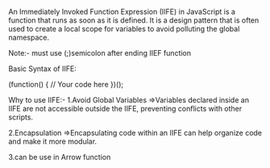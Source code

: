 An Immediately Invoked Function Expression (IIFE) in JavaScript is a function that runs as soon as it is defined. It is a design pattern that is often used to create a local scope for variables to avoid polluting the global namespace.

Note:- must use (;)semicolon after ending IIEF function

Basic Syntax of IIFE:

(function() {
    // Your code here
})();


Why to use IIFE:-
1.Avoid Global Variables
=>Variables declared inside an IIFE are not accessible outside the IIFE, preventing conflicts with other scripts.

2.Encapsulation
=>Encapsulating code within an IIFE can help organize code and make it more modular.

3.can be use in Arrow function
